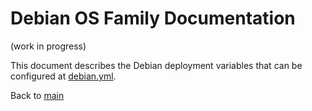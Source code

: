 # Debian OS Family Documentation
(work in progress)

This document describes the Debian deployment variables that can be configured at [debian.yml](../vars/debian.yml).


Back to [main](main.md)
